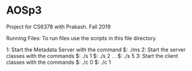 # AOSp3
Project for CS6378 with Prakash. Fall 2019

Running Files:
To run files use the scripts in this file directory.

1: Start the Metadata Server with the command 
	$: ./ms
2: Start the server classes with the commands
	$: ./s 1
	$: ./s 2
	.
	.
	$: ./s 5
3: Start the client classes with the commands
	$: ./c 0
	$: ./c 1